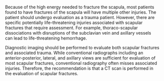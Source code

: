 Because of the high energy needed to fracture the scapula, most patients found to have fractures of the scapula will have multiple other injuries. The patient should undergo evaluation as a trauma patient. However, there are specific potentially life-threatening injuries associated with scapular fractures that require assessment. For example, thoraco-scapular dissociations with disruptions of the subclavian vein and axillary vessels can lead to life-threatening hemorrhage.

Diagnostic imaging should be performed to evaluate both scapular fractures and associated trauma. While conventional radiographs including an anterior-posterior, lateral, and axillary views are sufficient for evaluation of most scapular fractures, conventional radiography often misses associated injuries. Therefore, the recommendation is that a CT scan is performed in the evaluation of scapular fractures.